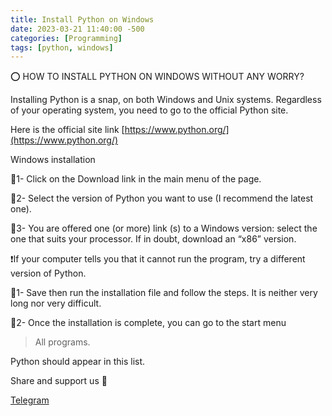 ```yaml
---
title: Install Python on Windows
date: 2023-03-21 11:40:00 -500
categories: [Programming]
tags: [python, windows]
---
```


⭕️ HOW TO INSTALL PYTHON ON WINDOWS WITHOUT ANY WORRY?

Installing Python is a snap, on both Windows and Unix systems. Regardless of your operating system, you need to go to the official Python site.

Here is the official site link [https://www.python.org/](https://www.python.org/)

Windows installation

📌1- Click on the Download link in the main menu of the page.

📌2- Select the version of Python you want to use (I recommend the latest one).

📌3- You are offered one (or more) link (s) to a Windows version: select the one that suits your processor. If in doubt, download an “x86” version.

❗️If your computer tells you that it cannot run the program, try a different version of Python.

📌1- Save then run the installation file and follow the steps. It is neither very long nor very difficult.

📌2- Once the installation is complete, you can go to the
start menu

> All programs.

Python should appear in this list.

Share and support us 💜

[Telegram](https://t.me/pcdrills/)